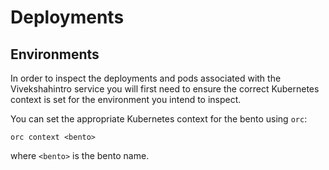 
<!-- Space: https://outreach-io.atlassian.net/wiki/spaces/SP/overview?homepageId=2320568393 -->
<!-- Parent: Service Documentation 🧊 -->
<!-- Parent: vivekshahintro 🧊 -->
<!-- Title: vivekshahintro Deployments 🧊 -->

# Deployments

## Environments

In order to inspect the deployments and pods associated with the Vivekshahintro service you will first need to ensure the correct Kubernetes context is set for the environment you intend to inspect.

You can set the appropriate Kubernetes context for the bento using `orc`:

```shell
orc context <bento>
```

where `<bento>` is the bento name.

<!-- <<Stencil::Block(deploymentsEnvironments)>> -->

<!-- <</Stencil::Block>> -->

<!-- <<Stencil::Block(deployments)>> -->

<!-- <</Stencil::Block>> -->
